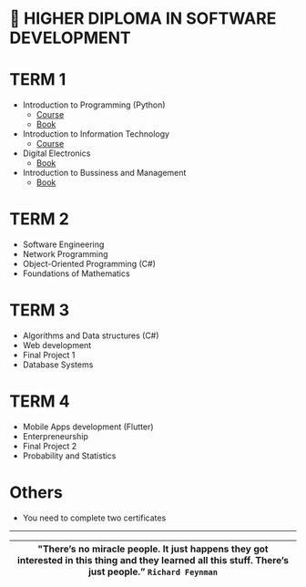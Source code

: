 # 🚀 HIGHER DIPLOMA IN SOFTWARE DEVELOPMENT
# TERM 1
- Introduction to Programming (Python)
   * [Course](https://www.py4e.com/lessons)
   * [Book](https://drive.google.com/file/d/1WR4YG834AR2dA8bb7N_25XY0pQ8wGTYs/view?usp=sharing)
- Introduction to Information Technology
   * [Course](https://www.coursera.org/professional-certificates/google-it-support)
- Digital Electronics
   * [Book](https://drive.google.com/drive/folders/16_JpoWhdDUxP-zYogi7q65K13fY05G0P?usp=sharing)
- Introduction to Bussiness and Management 
   * [Book](https://drive.google.com/file/d/122CZ9Nj5hJhkHZ0vNN-jsWHr1CxNQ3n5/view?usp=sharing)
# TERM 2
- Software Engineering 
- Network Programming 
- Object-Oriented Programming (C#) 
- Foundations of Mathematics
# TERM 3
- Algorithms and Data structures (C#)
- Web development
- Final Project 1
- Database Systems
# TERM 4
- Mobile Apps development (Flutter)
- Enterpreneurship
- Final Project 2
- Probability and Statistics

# Others 
- You need to complete two certificates

-----
| **"There’s no miracle people. It just happens they got interested in this thing and they learned all this stuff. There’s just people.”** `Richard Feynman` |
|:------------:|
